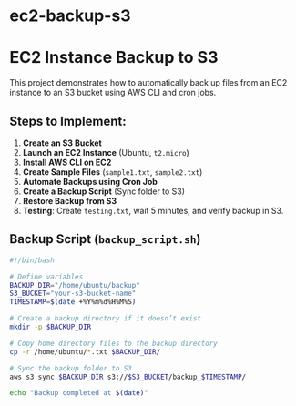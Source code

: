 # ec2-backup-s3
# EC2 Instance Backup to S3

This project demonstrates how to automatically back up files from an EC2 instance to an S3 bucket using AWS CLI and cron jobs.

## Steps to Implement:
1. **Create an S3 Bucket**  
2. **Launch an EC2 Instance** (Ubuntu, `t2.micro`)  
3. **Install AWS CLI on EC2**  
4. **Create Sample Files** (`sample1.txt`, `sample2.txt`)  
5. **Automate Backups using Cron Job**  
6. **Create a Backup Script** (Sync folder to S3)  
7. **Restore Backup from S3**  
8. **Testing**: Create `testing.txt`, wait 5 minutes, and verify backup in S3.

## Backup Script (`backup_script.sh`)

```bash
#!/bin/bash

# Define variables
BACKUP_DIR="/home/ubuntu/backup"
S3_BUCKET="your-s3-bucket-name"
TIMESTAMP=$(date +%Y%m%d%H%M%S)

# Create a backup directory if it doesn’t exist
mkdir -p $BACKUP_DIR

# Copy home directory files to the backup directory
cp -r /home/ubuntu/*.txt $BACKUP_DIR/

# Sync the backup folder to S3
aws s3 sync $BACKUP_DIR s3://$S3_BUCKET/backup_$TIMESTAMP/

echo "Backup completed at $(date)"
